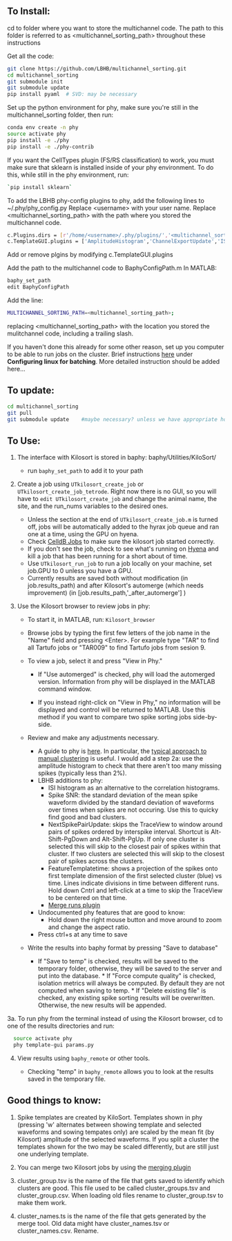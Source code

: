 
## To Install:

cd to folder where you want to store the multichannel code.
The path to this folder is referred to as &lt;multichannel_sorting_path&gt; throughout these instructions

Get all the code:
```bash
git clone https://github.com/LBHB/multichannel_sorting.git
cd multichannel_sorting
git submodule init
git submodule update
pip install pyaml  # SVD: may be necessary
```
Set up the python environment for phy, make sure you're still in the multichannel_sorting folder, then run:
```bash
conda env create -n phy
source activate phy
pip install -e ./phy
pip install -e ./phy-contrib
```
If you want the CellTypes plugin (FS/RS classification) to work, you must make sure that sklearn is installed inside of your phy environment. To do this, while still in the phy environment, run:
```bash
`pip install sklearn`
```

To add the LBHB phy-config plugins to phy, add the following lines to ~/.phy/phy_config.py
Replace \<username> with your user name. 
Replace <multichannel_sorting_path> with the path where you stored the multichannel code.

```bash
c.Plugins.dirs = [r'/home/<username>/.phy/plugins/','<multichannel_sorting_path>/phy-contrib/phycontrib/LBHB_plugins/']
c.TemplateGUI.plugins = ['AmplitudeHistogram','ChannelExportUpdate','ISIView','PlotClusterLocations','SpikeSNR','ExportMeanWaveforms','MergeRuns','ExportSNRs','NextSpikePairUpdate','FeatureTemplateTime', 'CellTypes','CopyTraceView']
```
Add or remove plgins by modifying c.TemplateGUI.plugins

Add the path to the multichannel code to BaphyConfigPath.m
In MATLAB:
```bash
baphy_set_path
edit BaphyConfigPath
```
Add the line:
```bash
MULTICHANNEL_SORTING_PATH=<multichannel_sorting_path>;
```
replacing <multichannel_sorting_path> with the location you stored the mulitchannel code, including a trailing slash.

If you haven't done this already for some other reason, set up you computer to be able to run jobs on the cluster. Brief instructions [here](http://hyrax.ohsu.edu/treeki/tree.php?pid=118) under **Configuring linux for batching**. More detailed instruction should be added here...

## To update:

```bash
cd multichannel_sorting
git pull
git submodule update    #maybe necessary? unless we have appropriate hooks added to the pull command
```

## To Use:

1. The interface with Kilosort is stored in baphy: baphy/Utilities/KiloSort/
	* run ```baphy_set_path``` to add it to your path

2. Create a job using ```UTkilosort_create_job``` or ```UTkilosort_create_job_tetrode```. Right now there is no   GUI, so you will have to ```edit UTkilosort_create_job``` and change the animal name, the site, and the run_nums variables to the desired ones. 

	* Unless the section at the end of ```UTkilosort_create_job.m``` is turned off, jobs will be automatically   added to the hyrax job queue and ran one at a 	time, using the GPU on hyena.
	* Check [CelldB Jobs](http://hyrax.ohsu.edu/celldb/queuemonitor.php?user=%25&complete=-1&machinename=%25&notemask=kilo) to make sure the kilosort job started correctly. 
	* If you don't see the job, check to see what's running on [Hyena](http://hyrax.ohsu.edu/celldb/queuemonitor.php?user=%25&complete=-1&machinename=hyena&notemask=) and kill a job that has been running for a short about of time.
	* Use ```UTkilosort_run_job``` to run a job locally on your machine, set job.GPU to 0 unless you have a GPU.
	* Currently results are saved both without modification (in job.results_path)
    and after Kilosort's automerge (which needs improvement) (in [job.results_path,'_after_automerge'] )

3. Use the Kilosort browser to review jobs in phy:
      * To start it, in MATLAB, run: 
        ```Kilosort_browser```
        
     * Browse jobs by typing the first few letters of the job name in the "Name" field and pressing \<Enter>. For example type "TAR" to find all Tartufo jobs or "TAR009" to find Tartufo jobs from sesion 9.
        
	* To view a job, select it and press "View in Phy." 
		* If "Use automerged" is checked, phy will load the automerged version. Information from phy will be displayed in the MATLAB command window. 
          
      * If you instead right-click on "View in Phy," no information will be displayed and control will be returned to MATLAB. Use this method if you want to compare two spike sorting jobs side-by-side.
        
    * Review and make any adjustments necessary.
       * A guide to phy is [here](http://phy-contrib.readthedocs.io/en/latest/template-gui). In particular, the [typical approach to manual clustering](http://phy-contrib.readthedocs.io/en/latest/template-gui/#a-typical-approach-to-manual-clustering) is useful. I would add a step 2a: use the amplitude histogram to check that there aren't too many missing spikes (typically less than 2%).
       * LBHB additions to phy:
           * ISI histogram as an alternative to the correlation histograms.
           * Spike SNR: the standard deviation of the mean spike waveform divided by the standard deviation of waveforms over times when spikes are not occuring. Use this to quicky find good and bad clusters.
           * NextSpikePairUpdate: skips the TraceView to window around pairs of spikes ordered by interspike interval. Shortcut is Alt-Shift-PgDown and Alt-Shift-PgUp. If only one cluster is selected this will skip to the closest pair of spikes within that cluster. If two clusters are selected this will skip to the closest pair of spikes across the clusters.
           * FeatureTemplatetime: shows a projection of the spikes onto first template dimension of the first selected cluster (blue) vs time. Lines indicate divisions in time between different runs. Hold down Cntrl and left-click at a time to skip the TraceView to be centered on that time.
           * [Merge runs plugin](Merging_Runs.md)
       * Undocumented phy features that are good to know:
           * Hold down the right mouse button and move around to zoom and change the aspect ratio.
       * Press ctrl+s at any time to save
    
     *  Write the results into baphy format by pressing "Save to database"
           * If "Save to temp" is checked, results will be saved to the temporary folder, otherwise, they will be saved to the server and put into the database.
            * If "Force compute quality" is checked, isolation metrics will always be computed. By default they are not computed when saving to temp.
            * If "Delete existing file" is checked, any existing spike sorting results will be overwritten. Otherwise, the new results will be appended.
        
  3a. To run phy from the terminal instead of using the Kilosort browser, cd to one of the results directories and run:
  ```bash
    source activate phy
    phy template-gui params.py
```
  
4. View results using `baphy_remote` or other tools.

    * Checking "temp" in `baphy_remote` allows you to look at the results saved in the temporary file.
    
## Good things to know:

1. Spike templates are created by KiloSort. Templates shown in phy (pressing 'w' alternates between showing template and selected waveforms and sowing tempates only) are scaled by the mean fit (by Kilosort) amplitude of the selected waveforms. If you split a cluster the templates shown for the two may be scaled differently, but are still just one underlying template.

2. You can merge two Kilosort jobs by using the [merging plugin](Merging_Runs.md)

3. cluster_group.tsv is the name of the file that gets saved to identify which clusters are good. This file used to be called cluster_groups.tsv and cluster_group.csv. When loading old files rename to cluster_group.tsv to make them work.

4. cluster_names.ts is the name of the file that gets generated by the merge tool. Old data might have cluster_names.tsv or cluster_names.csv. Rename.

